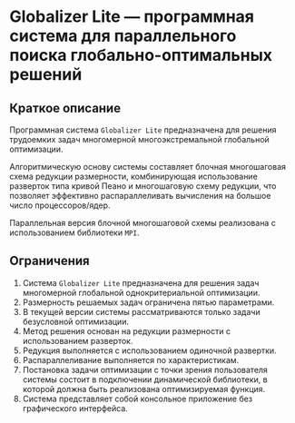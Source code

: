 # Globalizer Lite — программная система для параллельного поиска глобально-оптимальных решений
## Краткое описание
Программная система `Globalizer Lite` предназначена для решения трудоемких задач многомерной многоэкстремальной глобальной оптимизации.

Алгоритмическую основу системы составляет блочная многошаговая схема редукции размерности, комбинирующая использование разверток типа кривой Пеано и многошаговую схему редукции, что позволяет эффективно распараллеливать вычисления на большое число процессоров/ядер. 

Параллельная версия блочной многошаговой схемы реализована с использованием библиотеки `MPI`.

## Ограничения
1. Система `Globalizer Lite` предназначена для решения задач многомерной глобальной однокритериальной оптимизации.
1. Размерность решаемых задач ограничена пятью параметрами.
1. В текущей версии системы рассматриваются только задачи  безусловной оптимизации.
1. Метод решения основан на редукции размерности с использованием разверток.
1. Редукция выполняется с использованием одиночной развертки.
1. Распараллеливание выполняется по характеристикам.
1. Постановка задачи оптимизации с точки зрения пользователя системы состоит в подключении динамической библиотеки, в которой должна быть реализована оптимизируемая функция.
1. Система представляет собой консольное приложение без графического интерфейса.

